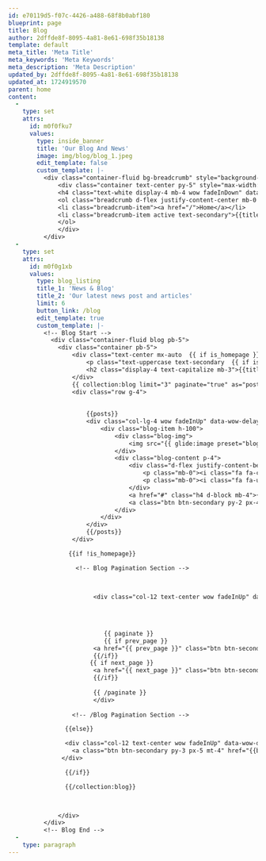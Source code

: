 ```yaml
---
id: e70119d5-f07c-4426-a488-68f8b0abf180
blueprint: page
title: Blog
author: 2dffde8f-8095-4a81-8e61-698f35b18138
template: default
meta_title: 'Meta Title'
meta_keywords: 'Meta Keywords'
meta_description: 'Meta Description'
updated_by: 2dffde8f-8095-4a81-8e61-698f35b18138
updated_at: 1724919570
parent: home
content:
  -
    type: set
    attrs:
      id: m0f0fku7
      values:
        type: inside_banner
        title: 'Our Blog And News'
        image: img/blog/blog_1.jpeg
        edit_template: false
        custom_template: |-
          <div class="container-fluid bg-breadcrumb" style="background-image: url({{image}});">
              <div class="container text-center py-5" style="max-width: 900px;">
              <h4 class="text-white display-4 mb-4 wow fadeInDown" data-wow-delay="0.1s" style="visibility: visible; animation-delay: 0.1s; animation-name: fadeInDown;">{{title}}</h4>
              <ol class="breadcrumb d-flex justify-content-center mb-0 wow fadeInDown" data-wow-delay="0.3s" style="visibility: visible; animation-delay: 0.3s; animation-name: fadeInDown;">
              <li class="breadcrumb-item"><a href="/">Home</a></li>
              <li class="breadcrumb-item active text-secondary">{{title}}</li>
              </ol>
              </div>
          </div>
  -
    type: set
    attrs:
      id: m0f0g1xb
      values:
        type: blog_listing
        title_1: 'News & Blog'
        title_2: 'Our latest news post and articles'
        limit: 6
        button_link: /blog
        edit_template: true
        custom_template: |-
          <!-- Blog Start -->
            <div class="container-fluid blog pb-5">  
              <div class="container pb-5">
                  <div class="text-center mx-auto  {{ if is_homepage }} pb-5 {{else}} py-5 {{ /if }} wow fadeInUp" data-wow-delay="0.2s" style="max-width: 800px;">
                      <p class="text-uppercase text-secondary  {{ if is_homepage }} pb-5 {{else}} py-5 {{ /if }} mb-0">{{title_1}}</p>
                      <h2 class="display-4 text-capitalize mb-3">{{title_2}}</h2>
                  </div>
                  {{ collection:blog limit="3" paginate="true" as="posts" sort="date_created:desc" }}
                  <div class="row g-4">
                     
                      
                      {{posts}}
                      <div class="col-lg-4 wow fadeInUp" data-wow-delay="0.2s">
                          <div class="blog-item h-100">
                              <div class="blog-img">
                                  <img src="{{ glide:image preset="blog_thumb" }}" class="img-fluid w-100" alt="{{title}}">
                              </div>
                              <div class="blog-content p-4">
                                  <div class="d-flex justify-content-between mb-3">
                                      <p class="mb-0"><i class="fa fa-calendar-check text-secondary me-1"></i>{{date_created}}</p>
                                      <p class="mb-0"><i class="fa fa-user text-secondary me-1"></i> {{author}}</p>
                                  </div>
                                  <a href="#" class="h4 d-block mb-4">{{title}}</a>
                                  <a class="btn btn-secondary py-2 px-4" href="{{url}}" title="{{title}}">Read More</a>
                              </div>
                          </div>
                      </div>
                      {{/posts}}
                  </div>

                 {{if !is_homepage}}

                   <!-- Blog Pagination Section -->
            

               
                        <div class="col-12 text-center wow fadeInUp" data-wow-delay="0.2s">
                  
              

                      
                           {{ paginate }}
                           {{ if prev_page }}
                        <a href="{{ prev_page }}" class="btn btn-secondary py-3 px-5 mt-4"><i class="bi bi-chevron-left"></i></a>
                        {{/if}}
                       {{ if next_page }}
                        <a href="{{ next_page }}" class="btn btn-secondary py-3 px-5 mt-4"><i class="bi bi-chevron-right"></i></a>
                        {{/if}}
                        
                        {{ /paginate }}
                        </div> 
              
                  <!-- /Blog Pagination Section -->

                {{else}}

                <div class="col-12 text-center wow fadeInUp" data-wow-delay="0.2s">
                  <a class="btn btn-secondary py-3 px-5 mt-4" href="{{button_link}}">{{button_text}}</a>
               </div>

                {{/if}}

                {{/collection:blog}}

                

              </div>
          </div>
          <!-- Blog End -->
  -
    type: paragraph
---
```

